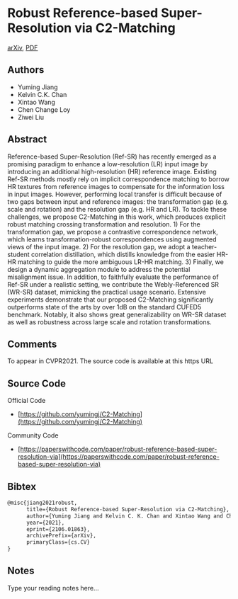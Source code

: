 
# Robust Reference-based Super-Resolution via C2-Matching

[arXiv](https://arxiv.org/abs/2106.01863), [PDF](https://arxiv.org/pdf/2106.01863.pdf)

## Authors

- Yuming Jiang
- Kelvin C.K. Chan
- Xintao Wang
- Chen Change Loy
- Ziwei Liu

## Abstract

Reference-based Super-Resolution (Ref-SR) has recently emerged as a promising paradigm to enhance a low-resolution (LR) input image by introducing an additional high-resolution (HR) reference image. Existing Ref-SR methods mostly rely on implicit correspondence matching to borrow HR textures from reference images to compensate for the information loss in input images. However, performing local transfer is difficult because of two gaps between input and reference images: the transformation gap (e.g. scale and rotation) and the resolution gap (e.g. HR and LR). To tackle these challenges, we propose C2-Matching in this work, which produces explicit robust matching crossing transformation and resolution. 1) For the transformation gap, we propose a contrastive correspondence network, which learns transformation-robust correspondences using augmented views of the input image. 2) For the resolution gap, we adopt a teacher-student correlation distillation, which distills knowledge from the easier HR-HR matching to guide the more ambiguous LR-HR matching. 3) Finally, we design a dynamic aggregation module to address the potential misalignment issue. In addition, to faithfully evaluate the performance of Ref-SR under a realistic setting, we contribute the Webly-Referenced SR (WR-SR) dataset, mimicking the practical usage scenario. Extensive experiments demonstrate that our proposed C2-Matching significantly outperforms state of the arts by over 1dB on the standard CUFED5 benchmark. Notably, it also shows great generalizability on WR-SR dataset as well as robustness across large scale and rotation transformations.

## Comments

To appear in CVPR2021. The source code is available at this https URL

## Source Code

Official Code

- [https://github.com/yumingj/C2-Matching](https://github.com/yumingj/C2-Matching)

Community Code

- [https://paperswithcode.com/paper/robust-reference-based-super-resolution-via](https://paperswithcode.com/paper/robust-reference-based-super-resolution-via)

## Bibtex

```tex
@misc{jiang2021robust,
      title={Robust Reference-based Super-Resolution via C2-Matching}, 
      author={Yuming Jiang and Kelvin C. K. Chan and Xintao Wang and Chen Change Loy and Ziwei Liu},
      year={2021},
      eprint={2106.01863},
      archivePrefix={arXiv},
      primaryClass={cs.CV}
}
```

## Notes

Type your reading notes here...

